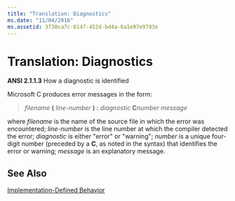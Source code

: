```yaml
---
title: "Translation: Diagnostics"
ms.date: "11/04/2016"
ms.assetid: 3730ca7c-0147-452d-bd4a-6a1e97e9793e
---
```

# Translation: Diagnostics

**ANSI 2.1.1.3** How a diagnostic is identified

Microsoft C produces error messages in the form:

> *filename* **(** *line-number* **) :** *diagnostic* **C**<em>number</em> *message*

where *filename* is the name of the source file in which the error was encountered; *line-number* is the line number at which the compiler detected the error; *diagnostic* is either "error" or "warning"; *number* is a unique four-digit number (preceded by a **C**, as noted in the syntax) that identifies the error or warning; *message* is an explanatory message.

## See Also

[Implementation-Defined Behavior](../c-language/implementation-defined-behavior.md)